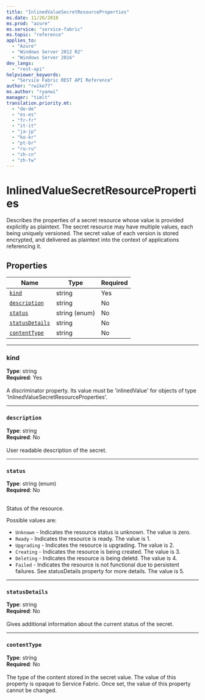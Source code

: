 ```yaml
---
title: "InlinedValueSecretResourceProperties"
ms.date: 11/26/2018
ms.prod: "azure"
ms.service: "service-fabric"
ms.topic: "reference"
applies_to: 
  - "Azure"
  - "Windows Server 2012 R2"
  - "Windows Server 2016"
dev_langs: 
  - "rest-api"
helpviewer_keywords: 
  - "Service Fabric REST API Reference"
author: "rwike77"
ms.author: "ryanwi"
manager: "timlt"
translation.priority.mt: 
  - "de-de"
  - "es-es"
  - "fr-fr"
  - "it-it"
  - "ja-jp"
  - "ko-kr"
  - "pt-br"
  - "ru-ru"
  - "zh-cn"
  - "zh-tw"
---
```

# InlinedValueSecretResourceProperties

Describes the properties of a secret resource whose value is provided explicitly as plaintext. The secret resource may have multiple values, each being uniquely versioned. The secret value of each version is stored encrypted, and delivered as plaintext into the context of applications referencing it.

## Properties
| Name | Type | Required |
| --- | --- | --- |
| [`kind`](#kind) | string | Yes |
| [`description`](#description) | string | No |
| [`status`](#status) | string (enum) | No |
| [`statusDetails`](#statusdetails) | string | No |
| [`contentType`](#contenttype) | string | No |

____
### kind
__Type__: string <br/>
__Required__: Yes <br/>
<br/>
A discriminator property. Its value must be 'inlinedValue' for objects of type 'InlinedValueSecretResourceProperties'.

____
### `description`
__Type__: string <br/>
__Required__: No<br/>
<br/>
User readable description of the secret.

____
### `status`
__Type__: string (enum) <br/>
__Required__: No<br/>
<br/>


Status of the resource.

Possible values are: 

  - `Unknown` - Indicates the resource status is unknown. The value is zero.
  - `Ready` - Indicates the resource is ready. The value is 1.
  - `Upgrading` - Indicates the resource is upgrading. The value is 2.
  - `Creating` - Indicates the resource is being created. The value is 3.
  - `Deleting` - Indicates the resource is being deletd. The value is 4.
  - `Failed` - Indicates the resource is not functional due to persistent failures. See statusDetails property for more details. The value is 5.



____
### `statusDetails`
__Type__: string <br/>
__Required__: No<br/>
<br/>
Gives additional information about the current status of the secret.

____
### `contentType`
__Type__: string <br/>
__Required__: No<br/>
<br/>
The type of the content stored in the secret value. The value of this property is opaque to Service Fabric. Once set, the value of this property cannot be changed.

